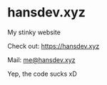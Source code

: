 # hansdev.xyz
My stinky website

Check out: https://hansdev.xyz

Mail: me@hansdev.xyz

Yep, the code sucks xD
